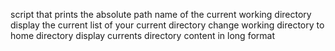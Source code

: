 script that prints the absolute path name of the current working directory
            display the current list of your current directory
           change working directory to home directory
           display currents directory content in long format
